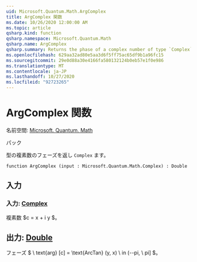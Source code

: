 ```yaml
---
uid: Microsoft.Quantum.Math.ArgComplex
title: ArgComplex 関数
ms.date: 10/26/2020 12:00:00 AM
ms.topic: article
qsharp.kind: function
qsharp.namespace: Microsoft.Quantum.Math
qsharp.name: ArgComplex
qsharp.summary: Returns the phase of a complex number of type `Complex`.
ms.openlocfilehash: 629aa32ad80e5aa3d6f5ff75ac65df9b1a96fc15
ms.sourcegitcommit: 29e0d88a30e4166fa580132124b0eb57e1f0e986
ms.translationtype: MT
ms.contentlocale: ja-JP
ms.lasthandoff: 10/27/2020
ms.locfileid: "92723265"
---
```

# <a name="argcomplex-function"></a>ArgComplex 関数

名前空間: [Microsoft. Quantum. Math](xref:Microsoft.Quantum.Math)

パック [](https://nuget.org/packages/)


型の複素数のフェーズを返し `Complex` ます。

```qsharp
function ArgComplex (input : Microsoft.Quantum.Math.Complex) : Double
```


## <a name="input"></a>入力

### <a name="input--complex"></a>入力: [Complex](xref:Microsoft.Quantum.Math.Complex)

複素数 $c = x + i y $。



## <a name="output--double"></a>出力: [Double](xref:microsoft.quantum.lang-ref.double)

フェーズ $ \ text{arg} [c] = \text{ArcTan} (y, x) \ in (--pi, \ pi] $。